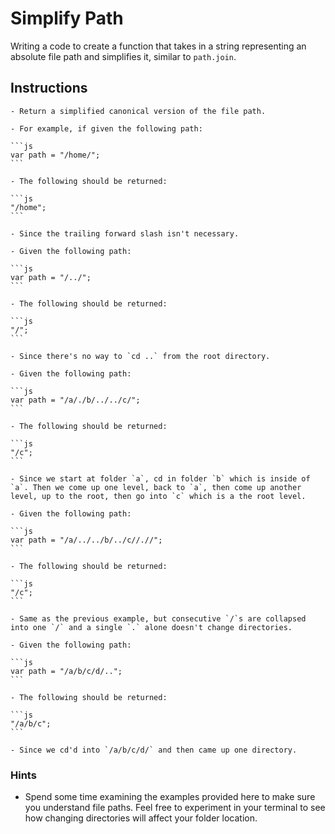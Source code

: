 # Simplify Path

Writing a code to create a function that takes in a string representing an absolute file path and simplifies it, similar to `path.join`.

## Instructions

    - Return a simplified canonical version of the file path.

    - For example, if given the following path:

    ```js
    var path = "/home/";
    ```

    - The following should be returned:

    ```js
    "/home";
    ```

    - Since the trailing forward slash isn't necessary.

    - Given the following path:

    ```js
    var path = "/../";
    ```

    - The following should be returned:

    ```js
    "/";
    ```

    - Since there's no way to `cd ..` from the root directory.

    - Given the following path:

    ```js
    var path = "/a/./b/../../c/";
    ```

    - The following should be returned:

    ```js
    "/c";
    ```

    - Since we start at folder `a`, cd in folder `b` which is inside of `a`. Then we come up one level, back to `a`, then come up another level, up to the root, then go into `c` which is a the root level.

    - Given the following path:

    ```js
    var path = "/a/../../b/../c//.//";
    ```

    - The following should be returned:

    ```js
    "/c";
    ```

    - Same as the previous example, but consecutive `/`s are collapsed into one `/` and a single `.` alone doesn't change directories.

    - Given the following path:

    ```js
    var path = "/a/b/c/d/..";
    ```

    - The following should be returned:

    ```js
    "/a/b/c";
    ```

    - Since we cd'd into `/a/b/c/d/` and then came up one directory.

### Hints

- Spend some time examining the examples provided here to make sure you understand file paths. Feel free to experiment in your terminal to see how changing directories will affect your folder location.
